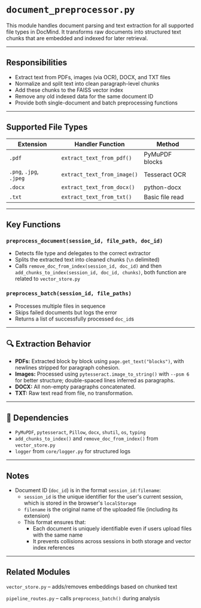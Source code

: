 # `document_preprocessor.py`

This module handles document parsing and text extraction for all supported file types in DocMind. It transforms raw documents into structured text chunks that are embedded and indexed for later retrieval.

---

## Responsibilities

- Extract text from PDFs, images (via OCR), DOCX, and TXT files
- Normalize and split text into clean paragraph-level chunks
- Add these chunks to the FAISS vector index
- Remove any old indexed data for the same document ID
- Provide both single-document and batch preprocessing functions

---

## Supported File Types

| Extension   | Handler Function            | Method           |
|-------------|-----------------------------|------------------|
| `.pdf`      | `extract_text_from_pdf()`   | PyMuPDF blocks   |
| `.png`, `.jpg`, `.jpeg` | `extract_text_from_image()` | Tesseract OCR     |
| `.docx`     | `extract_text_from_docx()`  | python-docx      |
| `.txt`      | `extract_text_from_txt()`   | Basic file read  |

---

## Key Functions

### `preprocess_document(session_id, file_path, doc_id)`
- Detects file type and delegates to the correct extractor
- Splits the extracted text into cleaned chunks (`\n` delimited)
- Calls `remove_doc_from_index(session_id, doc_id)` and then `add_chunks_to_index(session_id, doc_id, chunks)`, both function are related to `vector_store.py`

### `preprocess_batch(session_id, file_paths)`
- Processes multiple files in sequence
- Skips failed documents but logs the error
- Returns a list of successfully processed `doc_id`s

---

## 🔍 Extraction Behavior

- **PDFs:** Extracted block by block using `page.get_text("blocks")`, with newlines stripped for paragraph cohesion.
- **Images:** Processed using `pytesseract.image_to_string()` with `--psm 6` for better structure; double-spaced lines inferred as paragraphs.
- **DOCX:** All non-empty paragraphs concatenated.
- **TXT:** Raw text read from file, no transformation.

---

## 🔗 Dependencies

- `PyMuPDF`, `pytesseract`, `Pillow`, `docx`, `shutil`, `os`, `typing`
- `add_chunks_to_index()` and `remove_doc_from_index()` from `vector_store.py`
- `logger` from `core/logger.py` for structured logs

---

## Notes

- Document ID (`doc_id`) is in the format `session_id:filename`:
  - `session_id` is the unique identifier for the user's current session, which is stored in the browser's `localStorage`
  - `filename` is the original name of the uploaded file (including its extension)
  - This format ensures that:
      - Each document is uniquely identifiable even if users upload files with the same name
      - It prevents collisions across sessions in both storage and vector index references

---

## Related Modules
`vector_store.py` – adds/removes embeddings based on chunked text

`pipeline_routes.py` – calls `preprocess_batch()` during analysis

